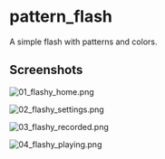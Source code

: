# pattern_flash

A simple flash with patterns and colors.

## Screenshots

![01_flashy_home.png](.github/assets/01_flashy_home.png)

![02_flashy_settings.png](.github/assets/02_flashy_settings.png)

![03_flashy_recorded.png](.github/assets/03_flashy_recorded.png)

![04_flashy_playing.png](.github/assets/04_flashy_playing.png)